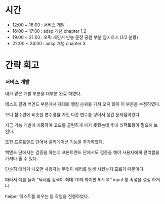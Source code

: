 # 시간
- 12:00 ~ 16:00 : 서비스 개발
- 16:00 ~ 17:00 : adsp 개념 chapter 1,2
- 19:00 ~ 21:00 : 오픽 제인서 만능 문장 공원  부분 암기하기 (1/2 분량)
- 22:00 ~ 24:00 : adsp 개념 chapter 3

# 간략 회고

### 서비스 개발

내가 맡은 개발 부분을 대부분 완료 하였다.

테스트 결과 백엔드 부분에서 제대로 랭킹 순위를 가져 오지 않아 이 부분을 수정하였다.

보니 함수안에 비슷한 변수명을 가진 다른 변수를 넣어서 생긴 문제점이었다.

지금 기능 개발에 치중하여 코드를 클린하게 짜지 못했는데 후에 리팩토링이 필요해 보인다.

또한 프론트엔드 단에서 밸리데이션 기능을 추가하였다.

백엔드 단에서는 검증을 하는데 프론트엔드 단에서도 검증을 해야 사용자에게 편리함을 가져다 줄 수 있다.

단순히 에러가 나오면 사용자는 무엇이 에러를 발생 시켰는지 모르기 때문이다.

따라서 예를 들어 "닉네임 검색이 최대 20자 까지만 되도록" input 창 속성을 설정 하거나

helper 텍스트를 띄우는 등 작업을 진행하였다.